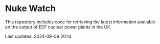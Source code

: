 # Nuke Watch

This repository includes code for retrieving the latest information available on the output of EDF nuclear power plants in the UK.

Last updated: 2024-09-09 20:14